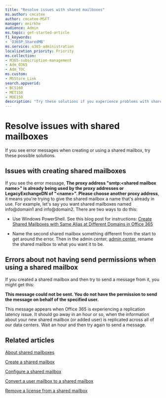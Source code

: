 ```yaml
---
title: "Resolve issues with shared mailboxes"
ms.author: cmcatee
author: cmcatee-MSFT
manager: mnirkhe
audience: Admin
ms.topic: get-started-article
f1_keywords:
- 'O365P_SharedMB'
ms.service: o365-administration
localization_priority: Priority
ms.collection: 
- M365-subscription-management
- Adm_O365
- Adm_TOC
ms.custom:
- MSStore_Link
search.appverid:
- BCS160
- MET150
- MOE150
description: "Try these solutions if you experience problems with shared mailboxes."
---
```


# Resolve issues with shared mailboxes

If you see error messages when creating or using a shared mailbox, try these possible solutions. 

## Issues with creating shared mailboxes
<a name="bkmk_Fix"> </a>

If you see the error message, **The proxy address "smtp:<shared mailbox name\>" is already being used by the proxy addresses or LegacyExchangeDN of "\<name>". Please choose another proxy address**, it means you're trying to give the shared mailbox a name that's already in use. For example, let's say you want shared mailboxes named info@domain1 and info@domain2. There are two ways to do this:

  - Use Windows PowerShell. See this blog post for instructions: [Create Shared Mailboxes with Same Alias at Different Domains in Office 365](https://www.cogmotive.com/blog/office-365-tips/create-shared-mailboxes-with-same-alias-at-different-domains-in-office-365)
    
  - Name the second shared mailbox something different from the start to get around the error. Then in the admin center, [admin center](#how-to-create-a-shared-mailbox-in-the-exchange-admin-center), rename the shared mailbox to what you want it to be.

## Errors about not having send permissions when using a shared mailbox

If you created a shared mailbox and then try to send a message from it, you might get this:

**This message could not be sent. You do not have the permission to send the message on behalf of the specified user.**

This message appears when Office 365 is experiencing a replication latency issue. It should go away in an hour or so, when the information about your new shared mailbox (or added user) is replicated across all of our data centers. Wait an hour and then try again to send a message.

## Related articles

[About shared mailboxes](about-shared-mailboxes.md)

[Create a shared mailbox](create-a-shared-mailbox.md)

[Configure a shared mailbox](configure-a-shared-mailbox.md)

[Convert a user mailbox to a shared mailbox](convert-user-mailbox-to-shared-mailbox.md)

[Remove a license from a shared mailbox](remove-license-from-shared-mailbox.md)


    


